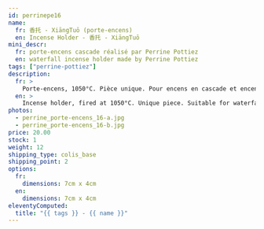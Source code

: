 ```yaml
---
id: perrinepe16
name:
  fr: 香托 - XiāngTuō (porte-encens)
  en: Incense Holder - 香托 - XiāngTuō
mini_descr:
  fr: porte-encens cascade réalisé par Perrine Pottiez
  en: waterfall incense holder made by Perrine Pottiez
tags: ["perrine-pottiez"]
description:
  fr: >
    Porte-encens, 1050°C. Pièce unique. Pour encens en cascade et encens normal.
  en: >
    Incense holder, fired at 1050°C. Unique piece. Suitable for waterfall incense and regular incense.
photos:
  - perrine_porte-encens_16-a.jpg
  - perrine_porte-encens_16-b.jpg
price: 20.00
stock: 1
weight: 12
shipping_type: colis_base
shipping_point: 2
options:
  fr:
    dimensions: 7cm x 4cm
  en:
    dimensions: 7cm x 4cm
eleventyComputed:
  title: "{{ tags }} - {{ name }}"
---
```

